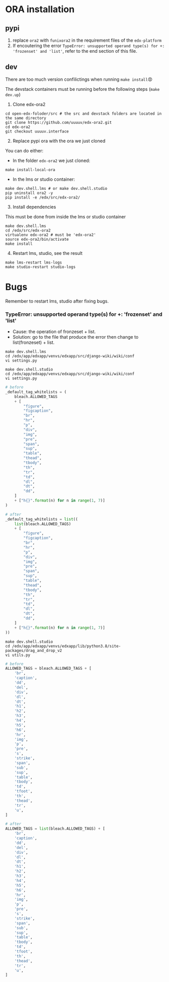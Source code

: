 # ORA installation

## pypi

1. replace `ora2` with `funixora2` in the requirement files of the `edx-platform`
2. If encoutering the error `TypeError: unsupported operand type(s) for +: 'frozenset' and 'list'`, refer to the end section of this file.

## dev

There are too much version confilictings when running `make install`:pout:

The devstack containers must be running before the following steps (`make dev.up`)

1. Clone edx-ora2

```shell
cd open-edx-foloder/src # the src and devstack folders are located in the same directory
git clone https://github.com/uuuuv/edx-ora2.git
cd edx-ora2
git checkout uuuuv.interface
```

2. Replace pypi ora with the ora we just cloned

You can do either:

- In the folder `edx-ora2` we just cloned:

```shell
make install-local-ora
```

- In the lms or studio container:

```shell
make dev.shell.lms # or make dev.shell.studio
pip uninstall ora2 -y
pip install -e /edx/src/edx-ora2/
```

3. Install dependencies

This must be done from inside the lms or studio container

```shell
make dev.shell.lms
cd /edx/src/edx-ora2
virtualenv edx-ora2 # must be 'edx-ora2'
source edx-ora2/bin/activate
make install
```

4. Restart lms, studio, see the result

```shell
make lms-restart lms-logs
make studio-restart studio-logs
```

# Bugs

Remember to restart lms, studio after fixing bugs.

### TypeError: unsupported operand type(s) for +: 'frozenset' and 'list'

- Cause: the operation of fronzeset + list.
- Solution: go to the file that produce the error then change to list(fronzeset) + list.

```shell
make dev.shell.lms
cd /edx/app/edxapp/venvs/edxapp/src/django-wiki/wiki/conf
vi settings.py
```

```shell
make dev.shell.studio
cd /edx/app/edxapp/venvs/edxapp/src/django-wiki/wiki/conf
vi settings.py
```

```python
# before
_default_tag_whitelists = (
    bleach.ALLOWED_TAGS
    + [
        "figure",
        "figcaption",
        "br",
        "hr",
        "p",
        "div",
        "img",
        "pre",
        "span",
        "sup",
        "table",
        "thead",
        "tbody",
        "th",
        "tr",
        "td",
        "dl",
        "dt",
        "dd",
    ]
    + ["h{}".format(n) for n in range(1, 7)]
)

# after
_default_tag_whitelists = list((
    list(bleach.ALLOWED_TAGS)
    + [
        "figure",
        "figcaption",
        "br",
        "hr",
        "p",
        "div",
        "img",
        "pre",
        "span",
        "sup",
        "table",
        "thead",
        "tbody",
        "th",
        "tr",
        "td",
        "dl",
        "dt",
        "dd",
    ]
    + ["h{}".format(n) for n in range(1, 7)]
))
```

```shell
make dev.shell.studio
cd /edx/app/edxapp/venvs/edxapp/lib/python3.8/site-packages/drag_and_drop_v2
vi utils.py
```

```python
# before
ALLOWED_TAGS = bleach.ALLOWED_TAGS + [
    'br',
    'caption',
    'dd',
    'del',
    'div',
    'dl',
    'dt',
    'h1',
    'h2',
    'h3',
    'h4',
    'h5',
    'h6',
    'hr',
    'img',
    'p',
    'pre',
    's',
    'strike',
    'span',
    'sub',
    'sup',
    'table',
    'tbody',
    'td',
    'tfoot',
    'th',
    'thead',
    'tr',
    'u',
]

# after
ALLOWED_TAGS = list(bleach.ALLOWED_TAGS) + [
    'br',
    'caption',
    'dd',
    'del',
    'div',
    'dl',
    'dt',
    'h1',
    'h2',
    'h3',
    'h4',
    'h5',
    'h6',
    'hr',
    'img',
    'p',
    'pre',
    's',
    'strike',
    'span',
    'sub',
    'sup',
    'table',
    'tbody',
    'td',
    'tfoot',
    'th',
    'thead',
    'tr',
    'u',
]
```
